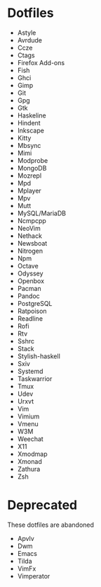 # Dotfiles

* Astyle
* Avrdude
* Ccze
* Ctags
* Firefox Add-ons
* Fish
* Ghci
* Gimp
* Git
* Gpg
* Gtk
* Haskeline
* Hindent
* Inkscape
* Kitty
* Mbsync
* Mimi
* Modprobe
* MongoDB
* Mozrepl
* Mpd
* Mplayer
* Mpv
* Mutt
* MySQL/MariaDB
* Ncmpcpp
* NeoVim
* Nethack
* Newsboat
* Nitrogen
* Npm
* Octave
* Odyssey
* Openbox
* Pacman
* Pandoc
* PostgreSQL
* Ratpoison
* Readline
* Rofi
* Rtv
* Sshrc
* Stack
* Stylish-haskell
* Sxiv
* Systemd
* Taskwarrior
* Tmux
* Udev
* Urxvt
* Vim
* Vimium
* Vmenu
* W3M
* Weechat
* X11
* Xmodmap
* Xmonad
* Zathura
* Zsh


# Deprecated

These dotfiles are abandoned

* Apvlv
* Dwm
* Emacs
* Tilda
* VimFx
* Vimperator
